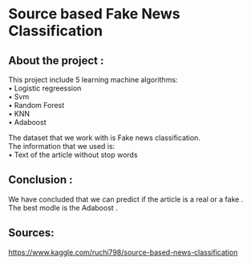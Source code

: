 # Source based Fake News Classification
## About the project :
This project include 5 learning machine algorithms:  
•	Logistic regreession  
•	Svm  
•	Random Forest  
•	KNN  
•	Adaboost  
  
The dataset that we work with is Fake news classification.   
The information that we used is:  
•	Text of the article without stop words 

## Conclusion :   
We have concluded that we can predict if the article is a real or a fake .  
The best modle is the Adaboost . 
  
## Sources: 
https://www.kaggle.com/ruchi798/source-based-news-classification
